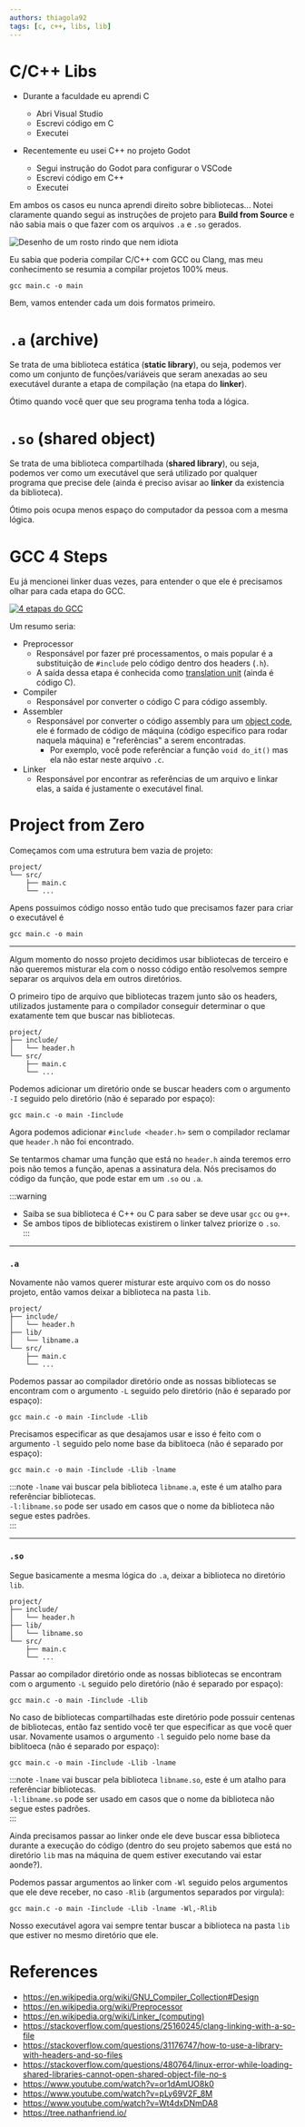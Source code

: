 ```yaml
---
authors: thiagola92
tags: [c, c++, libs, lib]
---
```


# C/C++ Libs

- Durante a faculdade eu aprendi C
    - Abri Visual Studio
    - Escrevi código em C
    - Executei

- Recentemente eu usei C++ no projeto Godot
    - Segui instrução do Godot para configurar o VSCode
    - Escrevi código em C++
    - Executei

Em ambos os casos eu nunca aprendi direito sobre bibliotecas... Notei claramente quando segui as instruções de projeto para **Build from Source** e não sabia mais o que fazer com os arquivos `.a` e `.so` gerados.  

![Desenho de um rosto rindo que nem idiota](./stupid_laughting_face.svg)

Eu sabia que poderia compilar C/C++ com GCC ou Clang, mas meu conhecimento se resumia a compilar projetos 100% meus.  

```
gcc main.c -o main
```

Bem, vamos entender cada um dois formatos primeiro.

# `.a` (archive)

Se trata de uma biblioteca estática (**static library**), ou seja, podemos ver como um conjunto de funções/variáveis que seram anexadas ao seu executável durante a etapa de compilação (na etapa do **linker**).  

Ótimo quando você quer que seu programa tenha toda a lógica.  

# `.so` (shared object)

Se trata de uma biblioteca compartilhada (**shared library**), ou seja, podemos ver como um executável que será utilizado por qualquer programa que precise dele (ainda é preciso avisar ao **linker** da existencia da biblioteca).  

Ótimo pois ocupa menos espaço do computador da pessoa com a mesma lógica.  

# GCC 4 Steps

Eu já mencionei linker duas vezes, para entender o que ele é precisamos olhar para cada etapa do GCC.  

[![4 etapas do GCC](./big_steps.svg)](./big_steps.svg)  

Um resumo seria:

- Preprocessor
    - Responsável por fazer pré processamentos, o mais popular é a substituição de `#include` pelo código dentro dos headers (`.h`).
    - A saída dessa etapa é conhecida como [translation unit](https://en.wikipedia.org/wiki/Translation_unit_%28programming%29) (ainda é código C).
- Compiler
    - Responsável por converter o código C para código assembly.
- Assembler
    - Responsável por converter o código assembly para um [object code](https://en.wikipedia.org/wiki/Object_code), ele é formado de código de máquina (código especifico para rodar naquela máquina) e "referências" a serem encontradas.
        - Por exemplo, você pode referênciar a função `void do_it()` mas ela não estar neste arquivo `.c`.
- Linker
    - Responsável por encontrar as referências de um arquivo e linkar elas, a saída é justamente o executável final.

# Project from Zero

Começamos com uma estrutura bem vazia de projeto:  

```
project/
└── src/
    ├── main.c
    └── ...
```

Apens possuimos código nosso então tudo que precisamos fazer para criar o executável é  

```
gcc main.c -o main
``` 

---

Algum momento do nosso projeto decidimos usar bibliotecas de terceiro e não queremos misturar ela com o nosso código então resolvemos sempre separar os arquivos dela em outros diretórios.  

O primeiro tipo de arquivo que bibliotecas trazem junto são os headers, utilizados justamente para o compilador conseguir determinar o que exatamente tem que buscar nas bibliotecas.  

```
project/
├── include/
│   └── header.h
└── src/
    ├── main.c
    └── ...
```
 
Podemos adicionar um diretório onde se buscar headers com o argumento `-I` seguido pelo diretório (não é separado por espaço):  

```
gcc main.c -o main -Iinclude
```

Agora podemos adicionar `#include <header.h>` sem o compilador reclamar que `header.h` não foi encontrado.  

Se tentarmos chamar uma função que está no `header.h` ainda teremos erro pois não temos a função, apenas a assinatura dela. Nós precisamos do código da função, que pode estar em um `.so` ou `.a`.  

:::warning
- Saiba se sua biblioteca é C++ ou C para saber se deve usar `gcc` ou `g++`.
- Se ambos tipos de bibliotecas existirem o linker talvez priorize o `.so`.  
:::

---

### `.a`

Novamente não vamos querer misturar este arquivo com os do nosso projeto, então vamos deixar a biblioteca na pasta `lib`.  

```
project/
├── include/
│   └── header.h
├── lib/
│   └── libname.a
└── src/
    ├── main.c
    └── ...
```

Podemos passar ao compilador diretório onde as nossas bibliotecas se encontram com o argumento `-L` seguido pelo diretório (não é separado por espaço):  

```
gcc main.c -o main -Iinclude -Llib
```

Precisamos especificar as que desajamos usar e isso é feito com o argumento `-l` seguido pelo nome base da biblitoeca (não é separado por espaço):  

```
gcc main.c -o main -Iinclude -Llib -lname
```

:::note
`-lname` vai buscar pela biblioteca `libname.a`, este é um atalho para referênciar bibliotecas.  
`-l:libname.so` pode ser usado em casos que o nome da biblioteca não segue estes padrões.  
:::

---

### `.so`

Segue basicamente a mesma lógica do `.a`, deixar a biblioteca no diretório `lib`.  

```
project/
├── include/
│   └── header.h
├── lib/
│   └── libname.so
└── src/
    ├── main.c
    └── ...
```

Passar ao compilador diretório onde as nossas bibliotecas se encontram com o argumento `-L` seguido pelo diretório (não é separado por espaço):  

```
gcc main.c -o main -Iinclude -Llib
```

No caso de bibliotecas compartilhadas este diretório pode possuir centenas de bibliotecas, então faz sentido você ter que especificar as que você quer usar. Novamente usamos o argumento `-l` seguido pelo nome base da biblitoeca (não é separado por espaço):  

```
gcc main.c -o main -Iinclude -Llib -lname
```

:::note
`-lname` vai buscar pela biblioteca `libname.so`, este é um atalho para referênciar bibliotecas.  
`-l:libname.so` pode ser usado em casos que o nome da biblioteca não segue estes padrões.  
:::

Ainda precisamos passar ao linker onde ele deve buscar essa biblioteca durante a execução do código (dentro do seu projeto sabemos que está no diretório `lib` mas na máquina de quem estiver executando vai estar aonde?).  

Podemos passar argumentos ao linker com `-Wl` seguido pelos argumentos que ele deve receber, no caso `-Rlib` (argumentos separados por virgula):  

```
gcc main.c -o main -Iinclude -Llib -lname -Wl,-Rlib
```

Nosso executável agora vai sempre tentar buscar a biblioteca na pasta `lib` que estiver no mesmo diretório que ele.  

# References
- https://en.wikipedia.org/wiki/GNU_Compiler_Collection#Design  
- https://en.wikipedia.org/wiki/Preprocessor  
- https://en.wikipedia.org/wiki/Linker_(computing)  
- https://stackoverflow.com/questions/25160245/clang-linking-with-a-so-file  
- https://stackoverflow.com/questions/31176747/how-to-use-a-library-with-headers-and-so-files  
- https://stackoverflow.com/questions/480764/linux-error-while-loading-shared-libraries-cannot-open-shared-object-file-no-s  
- https://www.youtube.com/watch?v=or1dAmUO8k0  
- https://www.youtube.com/watch?v=pLy69V2F_8M  
- https://www.youtube.com/watch?v=Wt4dxDNmDA8  
- https://tree.nathanfriend.io/  